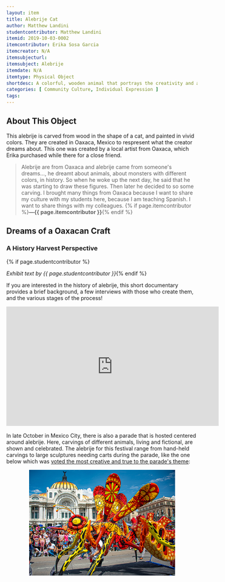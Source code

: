 ```yaml
---
layout: item
title: Alebrije Cat
author: Matthew Landini
studentcontributor: Matthew Landini
itemid: 2019-10-03-0002
itemcontributor: Erika Sosa Garcia
itemcreator: N/A
itemsubjecturl:
itemsubject: Alebrije
itemdate: N/A
itemtype: Physical Object
shortdesc: A colorful, wooden animal that portrays the creativity and artistry of Oaxaca, Mexico
categories: [ Community Culture, Individual Expression ]
tags:
---
```


## About This Object

This alebrije is carved from wood in the shape of a cat, and painted in vivid colors. They are created in Oaxaca, Mexico to respresent what the creator dreams about. This one was created by a local artist from Oaxaca, which Erika purchased while there for a close friend.

>Alebrije are from Oaxaca and alebrije came from someone's dreams..., he dreamt about animals, about monsters with different colors, in history. So when he woke up the next day, he said that he was starting to draw these figures. Then later he decided to so some carving. I brought many things from Oaxaca because I want to share my culture with my students here, because I am teaching Spanish. I want to share things with my colleagues. {% if page.itemcontributor %}**—{{ page.itemcontributor }}**{% endif %}

## Dreams of a Oaxacan Craft
### A History Harvest Perspective
{% if page.studentcontributor %}

*Exhibit text by {{ page.studentcontributor }}*{% endif %}

If you are interested in the history of alebrije, this short documentary provides a brief background, a few interviews with those who create them, and the various stages of the process!

<iframe width="560" height="315" src="https://www.youtube.com/embed/8QCXmh4zOOQ" frameborder="0" allow="accelerometer; autoplay; encrypted-media; gyroscope; picture-in-picture" allowfullscreen></iframe>

In late October in Mexico City, there is also a parade that is hosted centered around alebrije. Here, carvings of different animals, living and fictional, are shown and celebrated. The alebrije for this festival range from hand-held carvings to large sculptures needing carts during the parade, like the one below which was [voted the most creative and true to the parade's theme](https://archivo.eluniversal.com.mx/notas/718629.html):

<p align="center">
  <img width="385" height="279.767" src="/assets/images/alebrije_parade_cart.jpg">
</p>


